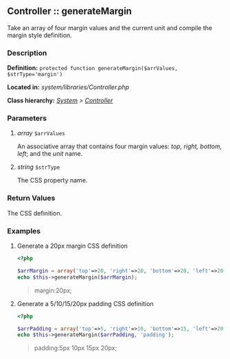 
Controller :: generateMargin
-------------------------------------------

Take an array of four margin values and the current unit and compile the margin style definition.


### Description ###

**Definition:** `protected function generateMargin($arrValues, $strType='margin')`

**Located in:** *system/libraries/Controller.php*

**Class hierarchy:** *[System](../System.md) > [Controller](../Controller.md)*


### Parameters ###

1. *array* `$arrValues`

	An associative array that contains four margin values: *top, right, bottom, left*; and the *unit* name.

2. *string* `$strType`

	The CSS property name.


### Return Values ###

The CSS definition.


### Examples ###

1. Generate a 20px margin CSS definition

	```php
	<?php

	$arrMargin = array('top'=>20, 'right'=>20, 'bottom'=>20, 'left'=>20, 'unit'=>'px');
	echo $this->generateMargin($arrMargin);
	```
	> margin:20px;

1. Generate a 5/10/15/20px padding CSS definition

	```php
	<?php

	$arrPadding = array('top'=>5, 'right'=>10, 'bottom'=>15, 'left'=>20, 'unit'=>'px');
	echo $this->generateMargin($arrPadding, 'padding');
	```
	> padding:5px 10px 15px 20px;

